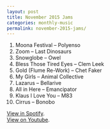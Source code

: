 ```yaml
---
layout: post
title: November 2015 Jams
categories: monthly-music
permalink: november-2015-jams/
---
```


1. Moona Festival – Polyenso
2. Zoom – Last Dinosaurs
3. Snowglobe – Owel
4. Bless Those Tired Eyes – Clem Leek
5. Gold (Flume Re-Work) – Chet Faker
6. My Girls – Animal Collective
7. Lazarus – Bellarive
8. All in Here – Emancipator
9. Klaus I Love You – M83
10. Cirrus – Bonobo

[View in Spotify][spotify].  
[View on Youtube][youtube].

[spotify]: https://open.spotify.com/user/fred.hohman/playlist/4O8s9Ob9hhKUK9wxFGE9bd "View in Spotify."
[youtube]: https://www.youtube.com/playlist?list=PL7t4sFPlrvYXikmWNmiZsjtUB-1sFUqme "View on Youtube."